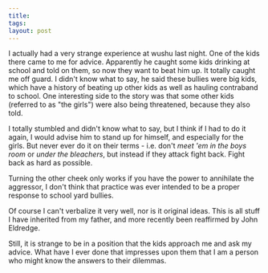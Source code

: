 ```yaml
---
title: 
tags: 
layout: post
---
```

I actually had a very strange experience at wushu last night.  One of the kids there came to me for advice.  Apparently he caught some kids drinking at school and told on them, so now they want to beat him up.   It totally caught me off guard.  I didn't know what to say, he said these bullies were big kids, which have a history of beating up other kids as well as hauling contraband to school.  One interesting side to the story was that some other kids (referred to as "the girls") were also being threatened, because they also told.  



I totally stumbled and didn't know what to say, but I think if I had to do it again, I would advise him to stand up for himself, and especially for the girls.  But never ever do it on their terms - i.e. don't _meet 'em in the boys room_ or _under the bleachers_, but instead if they attack fight back.  Fight back as hard as possible.



Turning the other cheek only works if you have the power to annihilate the aggressor, I don't think that practice was ever intended to be a proper response to school yard bullies.  



Of course I can't verbalize it very well, nor is it original ideas.  This is all stuff I have inherited from my father, and more recently been reaffirmed by John Eldredge.



Still, it is strange to be in a position that the kids approach me and ask my advice.  What have I ever done that impresses upon them that I am a person who might know the answers to their dilemmas.
